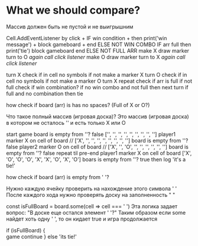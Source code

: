 # What we should compare?
Массив должен быть не пустой и не выигрышним

Cell.AddEventListener by click +
IF win condition +
  then 
    print('win message') +
    block gameboard +
  end
ELSE NOT WIN COMBO 
  IF arr full
    then    
      print('tie')
      block gameboard
    end
  ELSE NOT FULL ARR
    make X draw marker
    turn to O
    *again call click listener*
    make O draw marker
    turn to X
    *again call click listener*


turn X
check if in cell no symbols
if not make a marker X
turn O
check if in cell no symbols
if not make a marker O
turn X
repeat
check if arr is full
if not full check if win combination?
if no win combo and not full then next turn
if full and no combination then tie


how check if board (arr) is has no spaces? (Full of X or O?)

Что такое полный массив (игровая доска)? Это массив (игровая доска) в котором не осталось '' и есть только Х или О

start game
board is empty from ''? false ['', '', '', '', '', '', '', '', '']
player1 marker X on cell of board //  ['X', '', '', '', '', '', '', '', ''] 
board is empty from ''? false 
player2 marker O on cell of board // ['X', '', 'O', '', '', '', '', '', ''] 
board is empty from ''? false
repeat til pre-end
player1 marker X on cell of board  ['X', 'O', 'O', 'O', 'X', 'X', 'O', 'X', 'O'] 
boars is empty from ''? true
then log 'it's a tie!'

how check if board (arr) is empty from ' '?

Нужно каждую ячейку проверить на нахождение этого символа ' '
После каждого хода нужно проверять доску на заполненность " "

const isFullBoard = board.some(cell => cell === ' ') 
Эта логика задает вопрос: "В доске еще остался элемент ' '?" 
Таким образом если some найдет хоть одну ' ', то он кидает true и игра продолжается

if (isFullBoard) {     
    game continue
} else 'its tie!'














